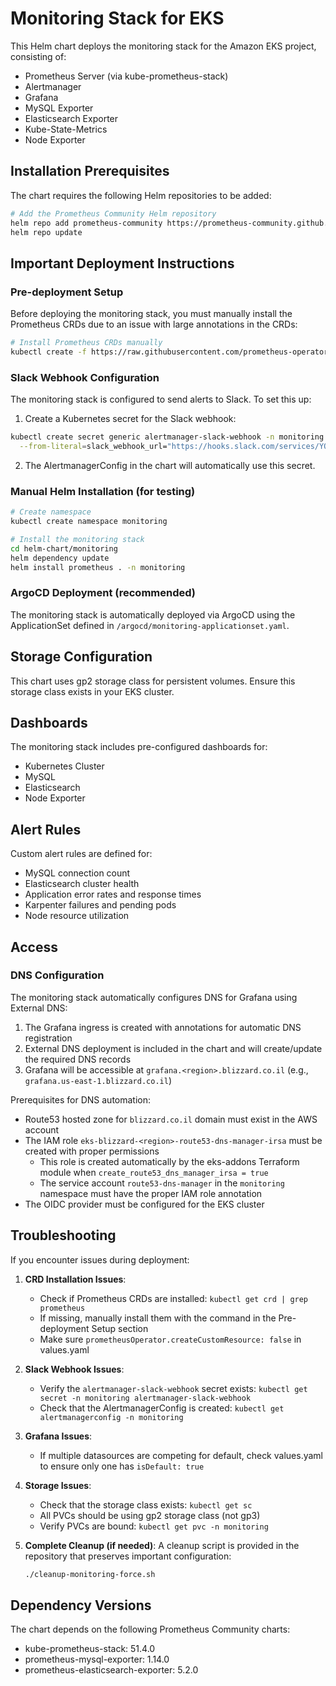 # Monitoring Stack for EKS

This Helm chart deploys the monitoring stack for the Amazon EKS project, consisting of:

- Prometheus Server (via kube-prometheus-stack)
- Alertmanager
- Grafana
- MySQL Exporter
- Elasticsearch Exporter
- Kube-State-Metrics
- Node Exporter

## Installation Prerequisites

The chart requires the following Helm repositories to be added:

```bash
# Add the Prometheus Community Helm repository
helm repo add prometheus-community https://prometheus-community.github.io/helm-charts
helm repo update
```

## Important Deployment Instructions

### Pre-deployment Setup
Before deploying the monitoring stack, you must manually install the Prometheus CRDs due to an issue with large annotations in the CRDs:

```bash
# Install Prometheus CRDs manually
kubectl create -f https://raw.githubusercontent.com/prometheus-operator/prometheus-operator/v0.68.0/example/prometheus-operator-crd/monitoring.coreos.com_prometheuses.yaml
```

### Slack Webhook Configuration

The monitoring stack is configured to send alerts to Slack. To set this up:

1. Create a Kubernetes secret for the Slack webhook:

```bash
kubectl create secret generic alertmanager-slack-webhook -n monitoring \
  --from-literal=slack_webhook_url="https://hooks.slack.com/services/YOUR/SLACK/WEBHOOK"
```

2. The AlertmanagerConfig in the chart will automatically use this secret.

### Manual Helm Installation (for testing)

```bash
# Create namespace
kubectl create namespace monitoring

# Install the monitoring stack
cd helm-chart/monitoring
helm dependency update
helm install prometheus . -n monitoring
```

### ArgoCD Deployment (recommended)

The monitoring stack is automatically deployed via ArgoCD using the ApplicationSet defined in `/argocd/monitoring-applicationset.yaml`.

## Storage Configuration

This chart uses gp2 storage class for persistent volumes. Ensure this storage class exists in your EKS cluster.

## Dashboards

The monitoring stack includes pre-configured dashboards for:

- Kubernetes Cluster
- MySQL
- Elasticsearch
- Node Exporter

## Alert Rules

Custom alert rules are defined for:

- MySQL connection count
- Elasticsearch cluster health
- Application error rates and response times
- Karpenter failures and pending pods
- Node resource utilization

## Access

### DNS Configuration

The monitoring stack automatically configures DNS for Grafana using External DNS:

1. The Grafana ingress is created with annotations for automatic DNS registration
2. External DNS deployment is included in the chart and will create/update the required DNS records
3. Grafana will be accessible at `grafana.<region>.blizzard.co.il` (e.g., `grafana.us-east-1.blizzard.co.il`)

Prerequisites for DNS automation:
- Route53 hosted zone for `blizzard.co.il` domain must exist in the AWS account
- The IAM role `eks-blizzard-<region>-route53-dns-manager-irsa` must be created with proper permissions
  - This role is created automatically by the eks-addons Terraform module when `create_route53_dns_manager_irsa = true`
  - The service account `route53-dns-manager` in the `monitoring` namespace must have the proper IAM role annotation
- The OIDC provider must be configured for the EKS cluster

## Troubleshooting

If you encounter issues during deployment:

1. **CRD Installation Issues**:
   - Check if Prometheus CRDs are installed: `kubectl get crd | grep prometheus`
   - If missing, manually install them with the command in the Pre-deployment Setup section
   - Make sure `prometheusOperator.createCustomResource: false` in values.yaml

2. **Slack Webhook Issues**:
   - Verify the `alertmanager-slack-webhook` secret exists: `kubectl get secret -n monitoring alertmanager-slack-webhook`
   - Check that the AlertmanagerConfig is created: `kubectl get alertmanagerconfig -n monitoring`

3. **Grafana Issues**:
   - If multiple datasources are competing for default, check values.yaml to ensure only one has `isDefault: true`

4. **Storage Issues**:
   - Check that the storage class exists: `kubectl get sc`
   - All PVCs should be using gp2 storage class (not gp3)
   - Verify PVCs are bound: `kubectl get pvc -n monitoring`

5. **Complete Cleanup (if needed)**:
   A cleanup script is provided in the repository that preserves important configuration:
   ```bash
   ./cleanup-monitoring-force.sh
   ```

## Dependency Versions

The chart depends on the following Prometheus Community charts:

- kube-prometheus-stack: 51.4.0
- prometheus-mysql-exporter: 1.14.0
- prometheus-elasticsearch-exporter: 5.2.0